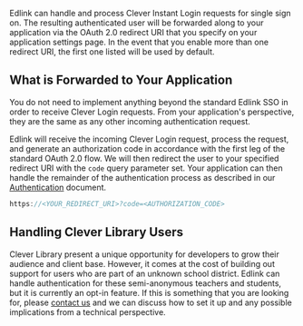 Edlink can handle and process Clever Instant Login requests for single sign on.
The resulting authenticated user will be forwarded along to your application via the OAuth 2.0 redirect URI that you specify on your application settings page.
In the event that you enable more than one redirect URI, the first one listed will be used by default.

<!-- ## Setting Up Classlink Launchpad -->

## What is Forwarded to Your Application

You do not need to implement anything beyond the standard Edlink SSO in order to receive Clever Login requests. From your application's perspective, they are
the same as any other incoming authentication request.

Edlink will receive the incoming Clever Login request, process the
request, and generate an authorization code in accordance with the first leg of the standard OAuth 2.0 flow. We will then redirect the user to your specified
redirect URI with the `code` query parameter set. Your application can then handle the remainder of the authentication process as described in our [Authentication](/docs/user/authentication) document.


``` javascript
https://<YOUR_REDIRECT_URI>?code=<AUTHORIZATION_CODE>
```

## Handling Clever Library Users

Clever Library present a unique opportunity for developers to grow their audience and client base. However, it comes at the cost of building out support for users who are part of an unknown school district. Edlink can handle authentication for these semi-anonymous teachers and students, but it is currently an opt-in feature. If this is something that you are looking for, please [contact us](/support) and we can discuss how to set it up and any possible implications from a technical perspective.